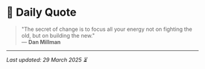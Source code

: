 # 📜 Daily Quote

> "The secret of change is to focus all your energy not on fighting the old, but on building the new."  
> — **Dan Millman**

---

_Last updated: 29 March 2025 ⏳_
